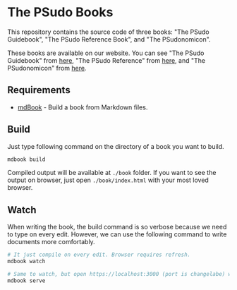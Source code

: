 # The PSudo Books

This repository contains the source code of three books: "The PSudo Guidebook", "The PSudo Reference Book", and "The PSudonomicon".

These books are available on our website. You can see "The PSudo Guidebook" from [here](https://psudolang.github.io/book/guide), "The PSudo Reference" from [here](https://psudolang.github.io/book/reference), and "The PSudonomicon" from [here](https://psudolang.github.io/book/nomicon).

## Requirements

- [mdBook](https://github.com/rust-lang-nursery/mdBook) - Build a book from Markdown files.

## Build

Just type following command on the directory of a book you want to build.

```sh
mdbook build
```

Compiled output will be available at `./book` folder. If you want to see the output on browser, just open `./book/index.html` with your most loved browser.

## Watch

When writing the book, the build command is so verbose because we need to type on every edit. However, we can use the following command to write documents more comfortably.

```sh
# It just compile on every edit. Browser requires refresh.
mdbook watch

# Same to watch, but open https://localhost:3000 (port is changelabe) which reload browser on every edit.
mdbook serve
```
